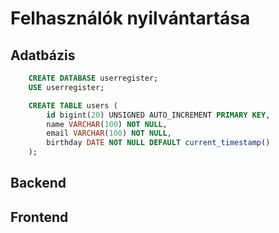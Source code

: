 # Felhasználók nyilvántartása
## Adatbázis
```sql
    CREATE DATABASE userregister;
    USE userregister;

    CREATE TABLE users (
        id bigint(20) UNSIGNED AUTO_INCREMENT PRIMARY KEY,
        name VARCHAR(100) NOT NULL,
        email VARCHAR(100) NOT NULL,
        birthday DATE NOT NULL DEFAULT current_timestamp()	
    );
```
## Backend
## Frontend
